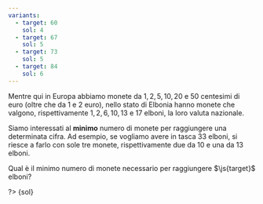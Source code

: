 ```yaml
---
variants:
  - target: 60
    sol: 4
  - target: 67
    sol: 5
  - target: 73
    sol: 5
  - target: 84
    sol: 6
---
```


Mentre qui in Europa abbiamo monete da $1,2,5,10,20$ e $50$ centesimi di euro (oltre che da $1$ e $2$ euro), nello stato di Elbonia hanno monete che valgono, rispettivamente $1,2,6,10,13$ e $17$ elboni, la loro valuta nazionale.

Siamo interessati al **minimo** numero di monete per raggiungere una determinata cifra. Ad esempio, se vogliamo avere in tasca 33 elboni, si riesce a farlo con sole tre monete, rispettivamente due da $10$ e una da $13$ elboni.

Qual è il minimo numero di monete necessario per raggiungere $\js{target}$ elboni?

?> {sol}
